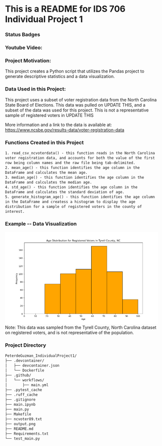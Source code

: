  # This is a README for IDS 706 Individual Project 1

### Status Badges 

### Youtube Video:


### Project Motivation:
This project creates a Python script that utilizes the Pandas project to generate descriptive statistics and a data visualization. 


### Data Used in this Project:
This project uses a subset of voter registration data from the North Carolina State Board of Elections. This data was pulled on UPDATE THIS, and a subset of the data was used for this project. This is not a representative sample of registered voters in UPDATE THIS

More information and a link to the data is available at: https://www.ncsbe.gov/results-data/voter-registration-data

### Functions Created in this Project
    1. read_csv_ncvoterdata() - this function reads in the North Carolina voter registration data, and accounts for both the value of the first row being column names and the raw file being tab-delimited.
    2. mean_age() - this function identifies the age column in the DataFrame and calculates the mean age.
    3. median_age() - this function identifies the age column in the DataFrame and calculates the median age.
    4. std_age() - this function identifies the age column in the DataFrame and calculates the standard deviation of age.
    5. generate_histogram_age() - this function identifies the age column in the DataFrame and createss a histogram to display the age distribution for a sample of registered voters in the county of interest. 

### Example -- Data Visualization
![alt text](output.png)
Note: This data was sampled from the Tyrell County, North Carolina dataset on registered voters, and is not representative of the population. 

### Project Directory
```
PeterdeGuzman_IndividualProject1/
├── .devcontainer/
│   ├── devcontainer.json
│   └── Dockerfile
├── .github/
│   └── workflows/
│       ├── main.yml
├── .pytest_cache
├── .ruff_cache
├── .gitignore
├── main.ipynb
├── main.py
├── Makefile
├── ncvoter89.txt
├── output.png
├── README.md
├── Requirements.txt
└── test_main.py
```

